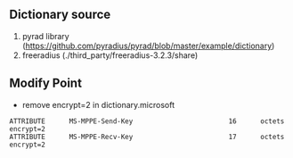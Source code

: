 ## Dictionary source
1. pyrad library (https://github.com/pyradius/pyrad/blob/master/example/dictionary)
2. freeradius (./third_party/freeradius-3.2.3/share)


## Modify Point
- remove encrypt=2 in dictionary.microsoft
```
ATTRIBUTE      MS-MPPE-Send-Key                        16      octets  encrypt=2
ATTRIBUTE      MS-MPPE-Recv-Key                        17      octets  encrypt=2
```
